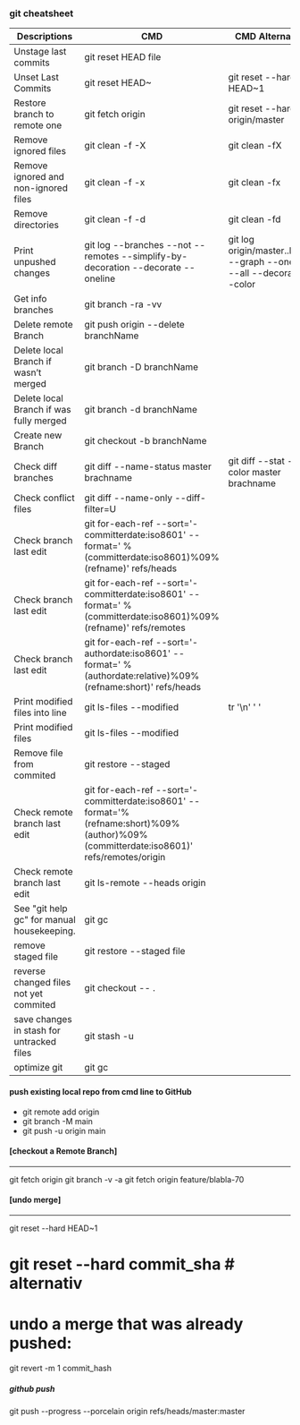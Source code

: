 
### git cheatsheet

Descriptions|		CMD		|		CMD Alternative
--------|---------|-----------------
Unstage last commits                    | git reset HEAD file|	
Unset Last Commits	                    | git reset HEAD~ |	 git reset --hard HEAD~1
Restore branch to remote one            | git fetch origin	| git reset --hard origin/master
Remove ignored files                    | git clean -f -X | git clean -fX	
Remove ignored and non-ignored files	| git clean -f -x | git clean -fx	
Remove directories	                    | git clean -f -d | git clean -fd	
Print unpushed changes                  | git log --branches --not --remotes --simplify-by-decoration --decorate --oneline |	git log origin/master..HEAD --graph --oneline --all --decorate --color
Get info branches                       |  git branch -ra -vv	 |
Delete remote Branch                    | git push origin --delete branchName	 |
Delete local Branch if wasn’t merged    | git branch -D branchName	 |
Delete local Branch if was fully merged	| git branch -d branchName	 |
Create new Branch                       | git checkout -b branchName
Check diff branches	                    | git diff --name-status master brachname |	git diff --stat --color master brachname
Check conflict files                    | git diff --name-only --diff-filter=U	
Check branch last edit                  | git for-each-ref --sort='-committerdate:iso8601' --format=' %(committerdate:iso8601)%09%(refname)' refs/heads
Check branch last edit                  | git for-each-ref --sort='-committerdate:iso8601' --format=' %(committerdate:iso8601)%09%(refname)' refs/remotes
Check branch last edit                  | git for-each-ref --sort='-authordate:iso8601' --format=' %(authordate:relative)%09%(refname:short)' refs/heads
Print modified files into line  | git ls-files --modified |  tr '\n' ' '
Print modified files            | git ls-files --modified
Remove file from commited       | git restore --staged <file>
Check remote branch last edit   | git for-each-ref --sort='-committerdate:iso8601' --format='%(refname:short)%09%(author)%09%(committerdate:iso8601)' refs/remotes/origin
Check remote branch last edit   | git ls-remote --heads origin
See "git help gc" for manual housekeeping.  | git gc
remove staged file |git restore --staged file
reverse changed files not yet commited | git checkout -- .
save changes in stash for untracked files | git stash -u
optimize git |  git gc

#### push existing local repo from cmd line to GitHub 

* git remote add origin <GitHub url>
* git branch -M main
* git push -u origin main

#### [checkout a Remote Branch]
------------------------------------------
git fetch origin
git branch -v -a
git fetch origin feature/blabla-70

#### [undo merge]
------------------------------------------
git reset --hard HEAD~1
#  git reset --hard commit_sha # alternativ

# undo a merge that was already pushed:
git revert -m 1 commit_hash

##### github push
git push --progress --porcelain origin refs/heads/master:master